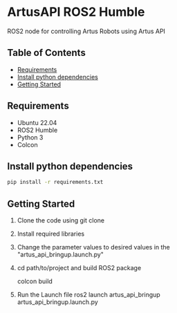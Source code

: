 # ArtusAPI ROS2 Humble
ROS2 node for controlling Artus Robots using Artus API

## Table of Contents
* [Requirements](#requirements)
* [Install python dependencies](#install-python-dependencies)
* [Getting Started](#getting-started)


## Requirements
- Ubuntu 22.04
- ROS2 Humble
- Python 3
- Colcon

## Install python dependencies
```bash
pip install -r requirements.txt
```

## Getting Started
1. Clone the code using
git clone <this repo>

2. Install required libraries

3. Change the parameter values to desired values in the "artus_api_bringup.launch.py"
   

4. cd path/to/project and build ROS2 package

   colcon build

 5. Run the Launch file
    ros2 launch artus_api_bringup artus_api_bringup.launch.py

